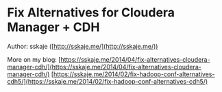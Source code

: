 Fix Alternatives for Cloudera Manager + CDH
===================

Author: sskaje ([http://sskaje.me/](http://sskaje.me/))

More on my blog: [https://sskaje.me/2014/04/fix-alternatives-cloudera-manager-cdh/](https://sskaje.me/2014/04/fix-alternatives-cloudera-manager-cdh/) [https://sskaje.me/2014/02/fix-hadoop-conf-alternatives-cdh5/](https://sskaje.me/2014/02/fix-hadoop-conf-alternatives-cdh5/)




